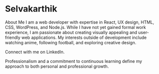 # Selvakarthik
About Me 
I am a web developer with expertise in React, UX design, HTML, CSS, WordPress, and Node.js. While I have not yet gained formal work experience, I am passionate about creating visually appealing and user-friendly web applications. My interests outside of development include watching anime, following football, and exploring creative design.

Connect with me on LinkedIn.

Professionalism and a commitment to continuous learning define my approach to both personal and professional growth.
